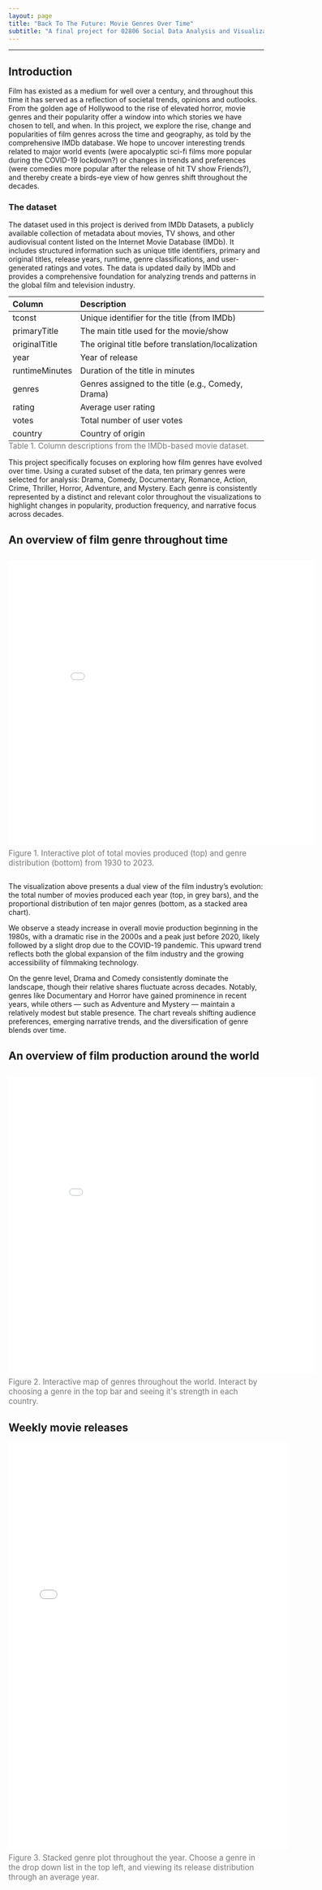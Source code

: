 ```yaml
---
layout: page
title: "Back To The Future: Movie Genres Over Time"
subtitle: "A final project for 02806 Social Data Analysis and Visualization"
---
```


---
## Introduction

Film has existed as a medium for well over a century, and throughout this time it has served as a reflection of societal trends, opinions and outlooks. From the golden age of Hollywood to the rise of elevated horror, movie genres and their popularity offer a window into which stories we have chosen to tell, and when. In this project, we explore the rise, change and popularities of film genres across the time and geography, as told by the comprehensive IMDb database. We hope to uncover interesting trends related to major world events (were apocalyptic sci-fi films more popular during the COVID-19 lockdown?) or changes in trends and preferences (were comedies more popular after the release of hit TV show Friends?), and thereby create a birds-eye view of how genres shift throughout the decades.  

<h3> The dataset </h3> 

The dataset used in this project is derived from IMDb Datasets, a publicly available collection of metadata about movies, TV shows, and other audiovisual content listed on the Internet Movie Database (IMDb). It includes structured information such as unique title identifiers, primary and original titles, release years, runtime, genre classifications, and user-generated ratings and votes. The data is updated daily by IMDb and provides a comprehensive foundation for analyzing trends and patterns in the global film and television industry.

<figure style="margin: 0;">
  <table style="margin: 0 auto; text-align: left; border-collapse: collapse;">
    <thead>
      <tr>
        <th>Column</th>
        <th>Description</th>
      </tr>
    </thead>
    <tbody>
      <tr><td>tconst</td><td>Unique identifier for the title (from IMDb)</td></tr>
      <tr><td>primaryTitle</td><td>The main title used for the movie/show</td></tr>
      <tr><td>originalTitle</td><td>The original title before translation/localization</td></tr>
      <tr><td>year</td><td>Year of release</td></tr>
      <tr><td>runtimeMinutes</td><td>Duration of the title in minutes</td></tr>
      <tr><td>genres</td><td>Genres assigned to the title (e.g., Comedy, Drama)</td></tr>
      <tr><td>rating</td><td>Average user rating</td></tr>
      <tr><td>votes</td><td>Total number of user votes</td></tr>
      <tr><td>country</td><td>Country of origin</td></tr>
    </tbody>
  </table>
  <figcaption style="text-align: left; font-size: 0.95rem; color: #777; margin-bottom: 0.5em;">
    Table 1. Column descriptions from the IMDb-based movie dataset.
  </figcaption>
</figure>

This project specifically focuses on exploring how film genres have evolved over time. Using a curated subset of the data, ten primary genres were selected for analysis: Drama, Comedy, Documentary, Romance, Action, Crime, Thriller, Horror, Adventure, and Mystery. Each genre is consistently represented by a distinct and relevant color throughout the visualizations to highlight changes in popularity, production frequency, and narrative focus across decades.

<h2> An overview of film genre throughout time </h2> 

<figure style="text-align: left; margin: 2em 0;">
  <div style="width: 120%; max-width: 120%; overflow: hidden;">
    <div style="transform: scale(0.8); transform-origin: top left; width: 125%; height: 560px;">
      <iframe 
        src="{{ '/plots/interactive_movie_genre_distribution.html' | relative_url }}"
        style="width: 120%; height: 700px; border: none;"
        title="InteractiveDistribution"
      ></iframe>
    </div>
  </div>
  <figcaption style="font-size: 0.95rem; color: #777; margin-top: 0.5em;">
    Figure 1. Interactive plot of total movies produced (top) and genre distribution (bottom) from 1930 to 2023.
  </figcaption>
</figure>


The visualization above presents a dual view of the film industry’s evolution: the total number of movies produced each year (top, in grey bars), and the proportional distribution of ten major genres (bottom, as a stacked area chart).

We observe a steady increase in overall movie production beginning in the 1980s, with a dramatic rise in the 2000s and a peak just before 2020, likely followed by a slight drop due to the COVID-19 pandemic. This upward trend reflects both the global expansion of the film industry and the growing accessibility of filmmaking technology.

On the genre level, Drama and Comedy consistently dominate the landscape, though their relative shares fluctuate across decades. Notably, genres like Documentary and Horror have gained prominence in recent years, while others — such as Adventure and Mystery — maintain a relatively modest but stable presence. The chart reveals shifting audience preferences, emerging narrative trends, and the diversification of genre blends over time.

<h2> An overview of film production around the world </h2> 

<figure style="text-align: left; margin: 2em 0;">
  <div style="width: 120%; max-width: 120%; overflow: hidden;">
    <div style="transform: scale(0.78); transform-origin: top left; width: 125%; height: 585px;">
      <iframe 
        src="{{ '/plots/interactive_genre_map.html' | relative_url }}"
        style="width: 120%; height: 750px; border: none;"
        title="InteractiveDistribution"
      ></iframe>
    </div>
  </div>
  <figcaption style="font-size: 0.95rem; color: #777; margin-top: 0.5em;">
    Figure 2. Interactive map of genres throughout the world. Interact by choosing a genre in the top bar and seeing it's strength in each country. 
  </figcaption>
</figure>

<h2> Weekly movie releases </h2> 

<figure style="max-width: 110%; text-align: left; margin: 1em auto;">
  <iframe 
    src="{{ '/plots/weekly_movie_releases_combined_stacked.html' | relative_url }}"
    style="width: 110%; height: 800px; border: none;"
    title="WeeklyCombined"
  ></iframe>
  <figcaption style="font-size: 0.95rem; color: #777; margin-top: 0.5em;">
    Figure 3. Stacked genre plot throughout the year. Choose a genre in the drop down list in the top left, and viewing its release distribution through an average year. 
  </figcaption>
</figure>

